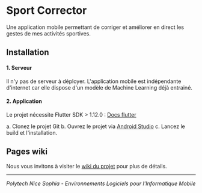 # Sport Corrector

Une application mobile permettant de corriger et améliorer en direct les gestes de mes activités sportives.

## Installation

#### 1. Serveur

Il n'y pas de serveur à déployer. L'application mobile est indépendante d'internet car elle dispose d'un modèle de Machine Learning déjà entrainé.

#### 2. Application

Le projet nécessite Flutter SDK > 1.12.0 : [Docs flutter](https://flutter.dev/docs/get-started/install)

a. Clonez le projet Git
b. Ouvrez le projet via [Android Studio](https://developer.android.com/studio)
c. Lancez le build et l'installation.

## Pages wiki

Nous vous invitons à visiter le [wiki du projet](https://github.com/AlexisDefranoux/sport-corrector/wiki/1.-Introduction) pour plus de détails.

----

*Polytech Nice Sophia - Environnements Logiciels pour l'Informatique Mobile*
